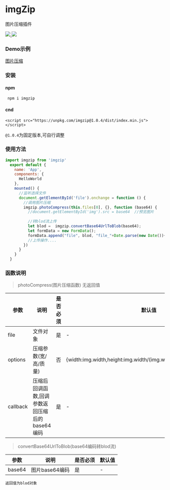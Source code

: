 # imgZip
 图片压缩插件
 
<a href="https://www.npmjs.org/package/imgzip">
   <img src="https://img.shields.io/npm/v/imgzip.svg">
</a>
<a href="https://npmcharts.com/compare/imgzip?minimal=true">
   <img src="http://img.shields.io/npm/dm/imgzip.svg">
</a>

### Demo示例

[图片压缩](https://unpkg.com/imgzip@1.0.7/example/index.html) 

### 安装

#### npm
```
 npm i imgzip
```

#### cnd
````
<script src="https://unpkg.com/imgzip@1.0.4/dist/index.min.js"></script>
````
`@1.0.4`为固定版本,可自行调整

### 使用方法
```javascript
import imgzip from 'imgzip'  
  export default {
    name: 'App',
    components: {
      HelloWorld
    },
    mounted() {
      //监听选择文件
      document.getElementById('file').onchange = function () {
        //调用图片压缩
        imgzip.photoCompress(this.files[0], {}, function (base64) {
          //document.getElementById('img').src = base64  //预览图片
          
          //转blod流上传
          let blod =  imgzip.convertBase64UrlToBlob(base64); 
          let formData = new FormData();
          formData.append("file", blod, "file_"+Date.parse(new Date())+".jpg"); // 文件对象
          //上传操作....
        })
      }
    }
  }
```

### 函数说明
> photoCompress(图片压缩函数) 无返回值

| 参数 | 说明 | 是否必须 | 默认值 |
| ------ | ------ | ------ | ------ |
| file | 文件对象 | 是 |  - |
| options | 压缩参数(宽/高/质量)| 否 | {width:img.width,height:img.width/(img.width/img.height),quality:0.7}|
| callback | 压缩后回调函数,回调参数返回压缩后的base64编码 | 是 |  - |



> convertBase64UrlToBlob(base64编码转blod流) 

| 参数 | 说明 | 是否必须 | 默认值 |
| ------ | ------ | ------ | ------ |
| base64 | 图片base64编码 | 是 |  - |

`返回值为blod对象`


